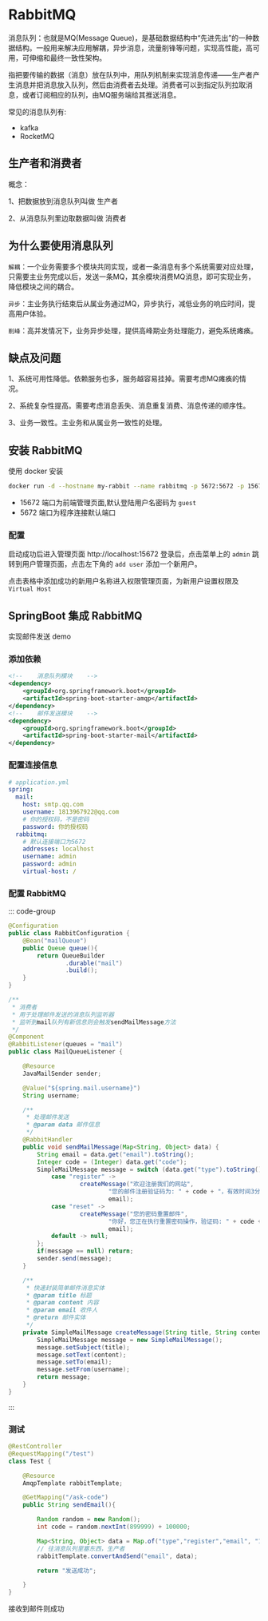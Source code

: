 # RabbitMQ

消息队列：也就是MQ(Message Queue)，是基础数据结构中“先进先出”的一种数据结构。一般用来解决应用解耦，异步消息，流量削锋等问题，实现高性能，高可用，可伸缩和最终一致性架构。

指把要传输的数据（消息）放在队列中，用队列机制来实现消息传递——生产者产生消息并把消息放入队列，然后由消费者去处理。消费者可以到指定队列拉取消息，或者订阅相应的队列，由MQ服务端给其推送消息。

常见的消息队列有:

- kafka
- RocketMQ

## 生产者和消费者

概念：

1、把数据放到消息队列叫做 生产者

2、从消息队列里边取数据叫做 消费者

## 为什么要使用消息队列

`解耦`：一个业务需要多个模块共同实现，或者一条消息有多个系统需要对应处理，只需要主业务完成以后，发送一条MQ，其余模块消费MQ消息，即可实现业务，降低模块之间的耦合。

`异步`：主业务执行结束后从属业务通过MQ，异步执行，减低业务的响应时间，提高用户体验。

`削峰`：高并发情况下，业务异步处理，提供高峰期业务处理能力，避免系统瘫痪。

## 缺点及问题

1、系统可用性降低。依赖服务也多，服务越容易挂掉。需要考虑MQ瘫痪的情况。

2、系统复杂性提高。需要考虑消息丢失、消息重复消费、消息传递的顺序性。

3、业务一致性。主业务和从属业务一致性的处理。

## 安装 RabbitMQ

使用 docker 安装

```sh
docker run -d --hostname my-rabbit --name rabbitmq -p 5672:5672 -p 15672:15672 rabbitmq:3-management
```

- 15672 端口为前端管理页面,默认登陆用户名密码为 `guest`
- 5672 端口为程序连接默认端口

### 配置

启动成功后进入管理页面 http://localhost:15672 登录后，点击菜单上的 `admin` 跳转到用户管理页面，点击左下角的 `add user` 添加一个新用户。

点击表格中添加成功的新用户名称进入权限管理页面，为新用户设置权限及 `Virtual Host`

## SpringBoot 集成 RabbitMQ

实现邮件发送 demo

### 添加依赖

```xml
<!--    消息队列模块    -->
<dependency>
    <groupId>org.springframework.boot</groupId>
    <artifactId>spring-boot-starter-amqp</artifactId>
</dependency>
<!--    邮件发送模块    -->
<dependency>
    <groupId>org.springframework.boot</groupId>
    <artifactId>spring-boot-starter-mail</artifactId>
</dependency>
```

### 配置连接信息

```yml
# application.yml
spring:
  mail:
    host: smtp.qq.com
    username: 1813967922@qq.com
    # 你的授权码，不是密码
    password: 你的授权码
  rabbitmq:
    # 默认连接端口为5672
    addresses: localhost
    username: admin
    password: admin
    virtual-host: /
```

### 配置 RabbitMQ

::: code-group

```java [RabbitConfiguration.java]
@Configuration
public class RabbitConfiguration {
    @Bean("mailQueue")
    public Queue queue(){
        return QueueBuilder
                .durable("mail")
                .build();
    }
}
```

```java [MailQueueListener.java]
/**
 * 消费者
 * 用于处理邮件发送的消息队列监听器
 * 监听到mail队列有新信息则会触发sendMailMessage方法
 */
@Component
@RabbitListener(queues = "mail")
public class MailQueueListener {

    @Resource
    JavaMailSender sender;

    @Value("${spring.mail.username}")
    String username;

    /**
     * 处理邮件发送
     * @param data 邮件信息
     */
    @RabbitHandler
    public void sendMailMessage(Map<String, Object> data) {
        String email = data.get("email").toString();
        Integer code = (Integer) data.get("code");
        SimpleMailMessage message = switch (data.get("type").toString()) {
            case "register" ->
                    createMessage("欢迎注册我们的网站",
                            "您的邮件注册验证码为: " + code + "，有效时间3分钟，为了保障您的账户安全，请勿向他人泄露验证码信息。",
                            email);
            case "reset" ->
                    createMessage("您的密码重置邮件",
                            "你好，您正在执行重置密码操作，验证码: " + code + "，有效时间3分钟，如非本人操作，请无视。",
                            email);
            default -> null;
        };
        if(message == null) return;
        sender.send(message);
    }

    /**
     * 快速封装简单邮件消息实体
     * @param title 标题
     * @param content 内容
     * @param email 收件人
     * @return 邮件实体
     */
    private SimpleMailMessage createMessage(String title, String content, String email){
        SimpleMailMessage message = new SimpleMailMessage();
        message.setSubject(title);
        message.setText(content);
        message.setTo(email);
        message.setFrom(username);
        return message;
    }
}
```

:::

### 测试

```java
@RestController
@RequestMapping("/test")
class Test {

    @Resource
    AmqpTemplate rabbitTemplate;

    @GetMapping("/ask-code")
    public String sendEmail(){

        Random random = new Random();
        int code = random.nextInt(899999) + 100000;

        Map<String, Object> data = Map.of("type","register","email", "1813967922@qq.com", "code", code);
        // 往消息队列里塞东西，生产者
        rabbitTemplate.convertAndSend("email", data);

        return "发送成功";

    }
}
```

接收到邮件则成功
